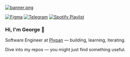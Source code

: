 [![banner.png](https://i.postimg.cc/TPjnC2Mx/banner.png)](https://postimg.cc/v1B1msZ2)

[![Figma](https://img.shields.io/badge/Figma-070708?logo=figma&logoColor=F3F2F0&style=for-the-badge)](https://figma.com/@pursuitofdreams/)
[![Telegram](https://img.shields.io/badge/Telegram-070708?logo=telegram&logoColor=F3F2F0&style=for-the-badge)](https://t.me/pursuitofdreams)
[![Spotify Playlist](https://img.shields.io/badge/Spotify-070708?logo=spotify&logoColor=F3F2F0&style=for-the-badge)](https://open.spotify.com/playlist/2ZnlifTczb9gXXMUtEWQkG?si=f62c500d0d584ae8)

### Hi, I'm George 👋

Software Engineer at [Plypan](https://www.plypan.com/) — building, learning, iterating.

Dive into my repos — you might just find something useful.
